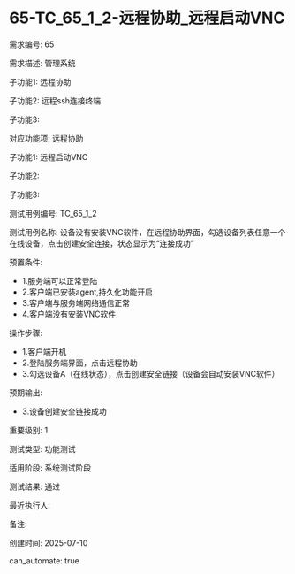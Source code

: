 # 65-TC_65_1_2-远程协助_远程启动VNC

需求编号: 65

需求描述: 管理系统

子功能1: 远程协助

子功能2: 远程ssh连接终端

子功能3: 


对应功能项: 远程协助

子功能1: 远程启动VNC

子功能2: 

子功能3: 


测试用例编号: TC_65_1_2

测试用例名称: 设备没有安装VNC软件，在远程协助界面，勾选设备列表任意一个在线设备，点击创建安全连接，状态显示为“连接成功”

预置条件:
- 1.服务端可以正常登陆
- 2.客户端已安装agent,持久化功能开启
- 3.客户端与服务端网络通信正常
- 4.客户端没有安装VNC软件

操作步骤:
- 1.客户端开机
- 2.登陆服务端界面，点击远程协助
- 3.勾选设备A（在线状态），点击创建安全链接（设备会自动安装VNC软件）

预期输出:
- 3.设备创建安全链接成功

重要级别: 1

测试类型: 功能测试

适用阶段: 系统测试阶段

测试结果: 通过

最近执行人: 

备注: 

创建时间: 2025-07-10

can_automate: true
